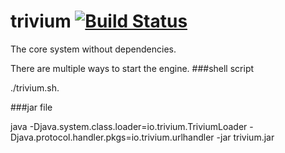# trivium [![Build Status](https://travis-ci.org/trivium-io/trivium.svg)](https://travis-ci.org/trivium-io/trivium)

The core system without dependencies.

There are multiple ways to start the engine. 
###shell script

./trivium.sh.

###jar file

java -Djava.system.class.loader=io.trivium.TriviumLoader -Djava.protocol.handler.pkgs=io.trivium.urlhandler -jar trivium.jar
